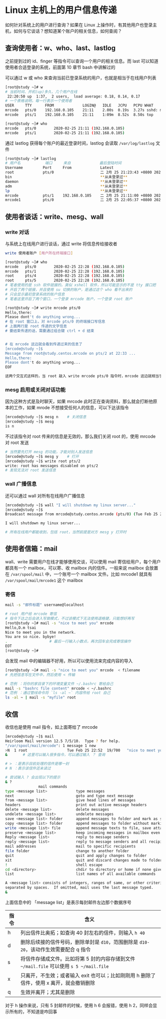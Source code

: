 # Linux 主机上的用户信息传递

如何针对系统上的用户进行查询？如果在 Linux 上操作时，有其他用户也登录主机，如何与它谈话？想知道某个账户的相关信息，如何查阅？

## 查询使用者：w、who、last、lastlog

之前提到过的 id、finger 等指令可以查询一个用户的相关信息。而 last 可以知道使用者合适登录的系统，前面第 10 章节 bash 中讲解过的

可以通过 w 或 who 来查询当前已登录系统的用户，也就是相当于在线用户列表

```bash
[root@study ~]# w
# 当前时间、开机(up)多久、几个用户在线
 22:20:50 up  1:37,  2 users,  load average: 0.18, 0.14, 0.17
# 一个表格说明，每一行表示一个使用者
USER     TTY      FROM             LOGIN@   IDLE   JCPU   PCPU WHAT
mrcode   pts/0    192.168.0.105    21:11    2.00s  0.19s  3.27s sshd: mrcode [priv]
mrcode   pts/1    192.168.0.105    21:11    1:09m  8.52s  8.50s top

[root@study ~]# who
mrcode   pts/0        2020-02-25 21:11 (192.168.0.105)
mrcode   pts/1        2020-02-25 21:11 (192.168.0.105)
```

通过 lastlog 获得每个账户的最近登录时间，lastlog 会读取 `/var/log/lastlog` 文件

```bash
[root@study ~]# lastlog
# 用户名           端口     来自             最后登陆时间
Username         Port     From             Latest
root             pts/0                     二 2月 25 21:23:43 +0800 2020
bin                                        **从未登录过**
daemon                                     **从未登录过**
adm                                        **从未登录过**
lp                                         **从未登录过**
mrcode           pts/1    192.168.0.105    二 2月 25 21:11:00 +0800 2020
mrcode1          pts/0                     二 2月 25 22:05:37 +0800 2020

```

## 使用者谈话：write、mesg、wall

### write 对话

与系统上在线用户进行谈话，通过 write 将信息传给接收者

```bash
write 使用者账户 [用户所在终端接口]
```

```bash
[root@study ~]# who
mrcode   pts/0        2020-02-25 22:28 (192.168.0.105)
mrcode   pts/1        2020-02-25 22:28 (192.168.0.105)
root     pts/4        2020-02-25 22:28 (192.168.0.105)
root     pts/5        2020-02-25 22:28 (192.168.0.105)
# 笔者使用的是 ssh 软件链接的。类似 xshell 软件，所以可能显示的不是 tty 接口把
# 开启了两个链接，并且使用 su 切换的账户，是通过这个 who 看不出来的
# 只会显示最初登录系统的账户信息
# 笔者这里开启了两个窗口，一个登录 mrcode 账户，一个登录 root 账户

[root@study ~]# write mrcode pts/0
Hello,there:
Please dont't do anything wrong...
# 在 root 窗口上，对 mrcode pts/0 的终端接口写信息
# 上面两行是 root 传递的文字信息
# 要结束传递的话，需要通过组合键 ctrl + d 结束


# 在 mrcode 这边就会看到传递过来的信息了
[mrcode@study ~]$
Message from root@study.centos.mrcode on pts/2 at 22:33 ...
Hello,there:
Please dont't do anything wrong...
EOF

这两个交互式这样的，当 root 敲入 write mrcode pts/0 指令时，mrcode 这边就相当于进入了一个聊天窗口，输入一行按下回车键，信息就会显示到对方那边去。所以他们两个就可以谈话了
```

### mesg 启用或关闭对话功能

因为这种方式是及时聊天，如果 mrcode 此时正在查询资料，那么就会打断他原本的工作，如果 mrode 不想接受任何人的信息，可以下达该指令

```bash
[mrcode@study ~]$ mesg n	# 关闭信息
[mrcode@study ~]$ mesg
is n
```

不过该指令对 root 传来的信息是无效的，那么我们关闭 root 的，使用 mrcode 对 root 发送

```bash
# 当然要先打开 mesg 的功能，才能对别人发送信息
[mrcode@study ~]$ mesg y	# 打开
[mrcode@study ~]$ write root pts/2
write: root has messages disabled on pts/2
# 发现无法对 root 发送信息
```

### wall 广播信息

还可以通过 wall 对所有在线用户广播信息

```bash
[mrcode@study ~]$ wall "I will shutdown my linux server..."
[mrcode@study ~]$
Broadcast message from mrcode@study.centos.mrcode (pts/0) (Tue Feb 25 22:45:41 2020):

I will shutdown my linux server...

# 所有在线用户都能收到，包括 root，当然前提是对方 mesg y 打开时
```

## 使用者信箱：mail

wall、write 需要用户在线才能够使用交谈，可以使用 mail 寄信给用户，每个用户都具有一个 mailbox，可以寄、收 mailbox 内的信件。一般来说 mailbox 会放置在 `/var/spool/mail` 中，一个账号一个 mailbox 文件。比如 mrcode1 就具有 `/var/spool/mail/mrcode1` 这个 mailbox

### 寄信

```bash
mail -s "邮件标题" username@localhost
```

```bash
# root 用户给 mrcode 寄信
# 指令下达之后会进入写做模式，不过该模式下无法使用退格键，只能想好再写
[root@study ~]# mail -s "nice to meet you" mrcode
Hello,D.m tsai
Nice to meet you in the network.
You are so nice. bybye!
.					# 最后一行输入小数点，再次回车会完成寄信操作
EOT		
[root@study ~]#
```

会发现 mail 中的编辑器不好用，所以可以使用流来完成内容的导入

```bash
[root@study ~]# mail -s "nice to meet you" mrcode  < filename
# 先把信息写在文件中，然后使用 < 传输
```

```bash
# 范例 ：将你的家目录下的环境变量文件 ~/.bashrc 寄给自己
mail -s "bashrc file content" mrcode < ~/.bashrc
# 范例 ：通过管线命令将 `ls -al ~` 内容传给 root 自己
ls -al ~ | mail -s "myfile" root
```

## 收信

收信也是使用 mail 指令，如上面寄给了 mrcode

```bash
[mrcode@study ~]$ mail
Heirloom Mail version 12.5 7/5/10.  Type ? for help.
"/var/spool/mail/mrcode": 1 message 1 new
>N  1 root                  Tue Feb 25 22:52  19/700   "nice to meet you"
& 		# 这里可以输入很多指令，可以通过输入 ？ 查询

# > ：是表示目前处理的信件是哪一封
# N ：表示该信件还未读过

# 尝试输入 ? 会出现以下的提示
& ?
               mail commands
type <message list>             type messages
next                            goto and type next message
from <message list>             give head lines of messages
headers                         print out active message headers
delete <message list>           delete messages
undelete <message list>         undelete messages
save <message list> folder      append messages to folder and mark as saved
copy <message list> folder      append messages to folder without marking them
write <message list> file       append message texts to file, save attachments
preserve <message list>         keep incoming messages in mailbox even if saved
Reply <message list>            reply to message senders
reply <message list>            reply to message senders and all recipients
mail addresses                  mail to specific recipients
file folder                     change to another folder
quit                            quit and apply changes to folder
xit                             quit and discard changes made to folder
!                               shell escape
cd <directory>                  chdir to directory or home if none given
list                            list names of all available commands

A <message list> consists of integers, ranges of same, or other criteria
separated by spaces.  If omitted, mail uses the last message typed.
&
```

上面信息中的 「message list」是表示每封邮件左边那个数据序号

指令 | 含义
-----|-----------------------------------------------------------------------------------------
h    | 列出信件比奥拓；如查询 40 封左右的信件，则输入 `h 40`
d    | 删除后续接的信件号码，删除单封是 `d10`，范围删除是 `d10-20`，该动作生效需要配合 q 指令
s    | 将信件存储成文件。比如将第 5 封的内容存储到文件 `~/mail.file` 可以使用 `s 5 ~/mail.file`
x    | 只离开，不生效；或者输入 exit 也可以；比如刚刚用 h 删除了信件，使用 x 离开，就会撤销删除
q    | 生效并离开；尤其是删除

对于 h 操作来说，只有 5 封邮件的时候，使用 h 6 会报错，使用 h 2，同样会显示所有的，不知道是咋回事
